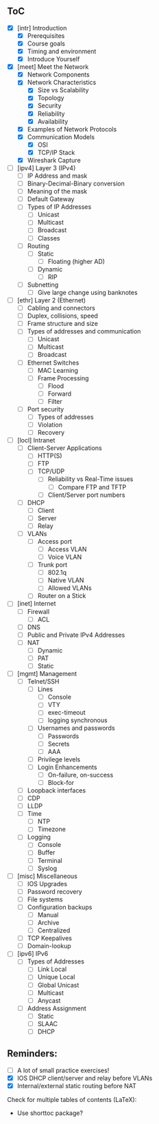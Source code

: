 ## ToC
- [x] [intr] Introduction
	- [x] Prerequisites
	- [x] Course goals
	- [x] Timing and environment
	- [x] Introduce Yourself
- [x] [meet] Meet the Network
	- [x] Network Components
	- [x] Network Characteristics
		- [x] Size vs Scalability
		- [x] Topology
		- [x] Security
		- [x] Reliability
		- [x] Availability
	- [x] Examples of Network Protocols
	- [x] Communication Models
		- [x] OSI
		- [x] TCP/IP Stack
	- [x] Wireshark Capture
- [ ] [ipv4] Layer 3 (IPv4)
	- [ ] IP Address and mask
	- [ ] Binary-Decimal-Binary conversion
	- [ ] Meaning of the mask
	- [ ] Default Gateway
	- [ ] Types of IP Addresses
		- [ ] Unicast
		- [ ] Multicast
		- [ ] Broadcast
		- [ ] Classes
	- [ ] Routing
		- [ ] Static
			- [ ] Floating (higher AD)
		- [ ] Dynamic
			- [ ] RIP
	- [ ] Subnetting
		- [ ] Give large change using banknotes
- [ ] [ethr] Layer 2 (Ethernet)
	- [ ] Cabling and connectors
	- [ ] Duplex, collisions, speed
	- [ ] Frame structure and size
	- [ ] Types of addresses and communication
		- [ ] Unicast
		- [ ] Multicast
		- [ ] Broadcast
	- [ ] Ethernet Switches
		- [ ] MAC Learning
		- [ ] Frame Processing
			- [ ] Flood
			- [ ] Forward
			- [ ] Filter
	- [ ] Port security
		- [ ] Types of addresses
		- [ ] Violation
		- [ ] Recovery
- [ ] [locl] Intranet
	- [ ] Client-Server Applications
		- [ ] HTTP(S)
		- [ ] FTP
		- [ ] TCP/UDP
			- [ ] Reliability vs Real-Time issues
				- [ ] Compare FTP and TFTP
			- [ ] Client/Server port numbers
	- [ ] DHCP
		- [ ] Client
		- [ ] Server
		- [ ] Relay
	- [ ] VLANs
		- [ ] Access port
			- [ ] Access VLAN
			- [ ] Voice VLAN
		- [ ] Trunk port
			- [ ] 802.1q
			- [ ] Native VLAN
			- [ ] Allowed VLANs
		- [ ] Router on a Stick
- [ ] [inet] Internet
	- [ ] Firewall
		- [ ] ACL
	- [ ] DNS
	- [ ] Public and Private IPv4 Addresses
	- [ ] NAT
		- [ ] Dynamic
		- [ ] PAT
		- [ ] Static
- [ ] [mgmt] Management
	- [ ] Telnet/SSH
		- [ ] Lines
			- [ ] Console
			- [ ] VTY
			- [ ] exec-timeout
			- [ ] logging synchronous
		- [ ] Usernames and passwords
			- [ ] Passwords
			- [ ] Secrets
			- [ ] AAA
		- [ ] Privilege levels
		- [ ] Login Enhancements
			- [ ] On-failure, on-success
			- [ ] Block-for
	- [ ] Loopback interfaces
	- [ ] CDP
	- [ ] LLDP
	- [ ] Time
		- [ ] NTP
		- [ ] Timezone
	- [ ] Logging
		- [ ] Console
		- [ ] Buffer
		- [ ] Terminal
		- [ ] Syslog
- [ ] [misc] Miscellaneous
	- [ ] IOS Upgrades
	- [ ] Password recovery
	- [ ] File systems
	- [ ] Configuration backups
		- [ ] Manual
		- [ ] Archive
		- [ ] Centralized
	- [ ] TCP Keepalives
	- [ ] Domain-lookup
- [ ] [ipv6] IPv6
	- [ ] Types of Addresses
		- [ ] Link Local
		- [ ] Unique Local
		- [ ] Global Unicast
		- [ ] Multicast
		- [ ] Anycast
	- [ ] Address Assignment
		- [ ] Static
		- [ ] SLAAC
		- [ ] DHCP

## Reminders:
- [ ] A lot of small practice exercises!
- [x] IOS DHCP client/server and relay before VLANs
- [x] Internal/external static routing before NAT

Check for multiple tables of contents (LaTeX):
- Use shorttoc package?
